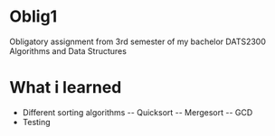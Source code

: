 # Oblig1
Obligatory assignment from 3rd semester of my bachelor
DATS2300 Algorithms and Data Structures
# What i learned
- Different sorting algorithms
-- Quicksort
-- Mergesort
-- GCD
- Testing
